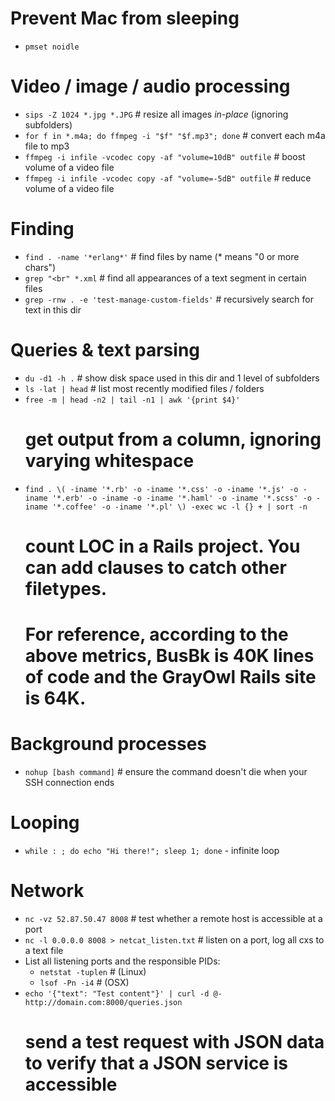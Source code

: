 # Prevent Mac from sleeping

- `pmset noidle`

# Video / image / audio processing

- `sips -Z 1024 *.jpg *.JPG` # resize all images *in-place* (ignoring subfolders)
- `for f in *.m4a; do ffmpeg -i "$f" "$f.mp3"; done` # convert each m4a file to mp3
- `ffmpeg -i infile -vcodec copy -af "volume=10dB" outfile` # boost volume of a video file
- `ffmpeg -i infile -vcodec copy -af "volume=-5dB" outfile` # reduce volume of a video file

# Finding

- `find . -name '*erlang*'` # find files by name (* means "0 or more chars")
- `grep "<br" *.xml` # find all appearances of a text segment in certain files
- `grep -rnw . -e 'test-manage-custom-fields'` # recursively search for text in this dir

# Queries & text parsing

- `du -d1 -h .` # show disk space used in this dir and 1 level of subfolders
- `ls -lat | head` # list most recently modified files / folders
- `free -m | head -n2 | tail -n1 | awk '{print $4}'`
  # get output from a column, ignoring varying whitespace
- `find . \( -iname '*.rb' -o -iname '*.css' -o -iname '*.js' -o -iname '*.erb' -o -iname -o -iname '*.haml' -o -iname '*.scss' -o -iname '*.coffee' -o -iname '*.pl' \) -exec wc -l {} + | sort -n`
  # count LOC in a Rails project. You can add clauses to catch other filetypes.
  # For reference, according to the above metrics, BusBk is 40K lines of code and the GrayOwl Rails site is 64K.

# Background processes

- `nohup [bash command]` # ensure the command doesn't die when your SSH connection ends

# Looping

- `while : ; do echo "Hi there!"; sleep 1; done` - infinite loop

# Network

- `nc -vz 52.87.50.47 8008` # test whether a remote host is accessible at a port
- `nc -l 0.0.0.0 8008 > netcat_listen.txt` # listen on a port, log all cxs to a text file
- List all listening ports and the responsible PIDs:
  - `netstat -tuplen` # (Linux)
  - `lsof -Pn -i4` # (OSX)
- `echo '{"text": "Test content"}' | curl -d @- http://domain.com:8000/queries.json`
  # send a test request with JSON data to verify that a JSON service is accessible
